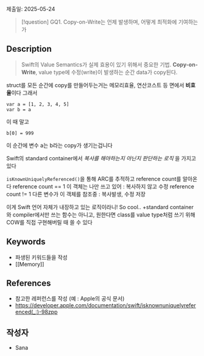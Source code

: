 제출일: 2025-05-24

>[!question]
>GQ1. Copy-on-Write는 언제 발생하며, 어떻게 최적화에 기여하는가

## Description
> Swift의 Value Semantics가 실제 효용이 있기 위해서 중요한 기법.
> **Copy-on-Write**, value type에 수정(write)이 발생하는 순간 data가 copy된다.

struct를 모든 순간에 copy를 만들어두는거는 메모리효율, 연산코스트 등 면에서 **비효율**이다
그래서 
```
var a = [1, 2, 3, 4, 5]
var b = a  
```
이 때 말고
```
b[0] = 999 
```
이 순간에 변수 a는 b라는 copy가 생기는겁니다

 Swift의 standard container에서 *복사를 해야하는지 아닌지 판단하는 로직* 을 가지고있다
 
`isKnownUniquelyReferenced()`을 통해 ARC를 추적하고 reference count를 알아온다
reference count == 1
	이 객체는 나만 쓰고 있어 : 복사하지 않고 수정
reference count != 1
	다른 변수가 이 객체를 참조중 : 복사발생, 수정 저장

이게 Swift 언어 자체가 내장하고 있는 로직이라니! So cool..
+standard container와 compiler에서만 쓰는 함수는 아니고, 원한다면 class를 value type처럼 쓰기 위해 COW를 직접 구현해버릴 때 쓸 수 있다 
## Keywords
+ 파생된 키워드들을 작성
+ [[Memory]]

## References
- 참고한 레퍼런스를 작성 (예 : Apple의 공식 문서)
- https://developer.apple.com/documentation/swift/isknownuniquelyreferenced(_:)-98zpp

## 작성자
- Sana 